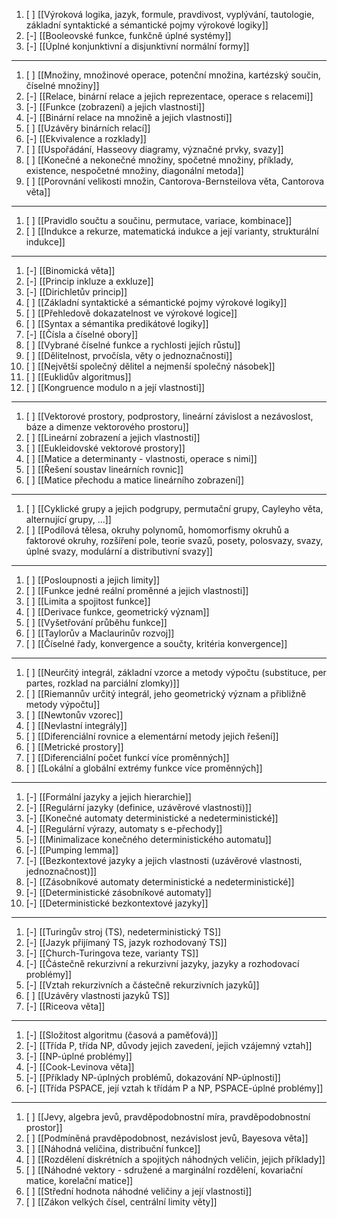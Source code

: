 1. [ ] [[Výroková logika, jazyk, formule, pravdivost, vyplývání, tautologie, základní syntaktické a sémantické pojmy výrokové logiky]]
2. [-] [[Booleovské funkce, funkčně úplné systémy]]
3. [-] [[Úplné konjunktivní a disjunktivní normální formy]]
---
1. [ ] [[Množiny, množinové operace, potenční množina, kartézský součin, číselné množiny]]
2. [-] [[Relace, binární relace a jejich reprezentace, operace s relacemi]]
3. [-] [[Funkce (zobrazení) a jejich vlastnosti]]
4. [-] [[Binární relace na množině a jejich vlastnosti]]
5. [ ] [[Uzávěry binárních relací]]
6. [-] [[Ekvivalence a rozklady]]
7. [ ] [[Uspořádání, Hasseovy diagramy, význačné prvky, svazy]]
8. [ ] [[Konečné a nekonečné množiny, spočetné množiny, příklady, existence, nespočetné množiny, diagonální metoda]]
9. [ ] [[Porovnání velikosti množin, Cantorova-Bernsteilova věta, Cantorova věta]]
---
1. [ ] [[Pravidlo součtu a součinu, permutace, variace, kombinace]]
2. [ ] [[Indukce a rekurze, matematická indukce a její varianty, strukturální indukce]]
---
1. [-] [[Binomická věta]]
2. [-] [[Princip inkluze a exkluze]]
3. [-] [[Dirichletův princip]]
4. [ ] [[Základní syntaktické a sémantické pojmy výrokové logiky]]
5. [ ] [[Přehledově dokazatelnost ve výrokové logice]]
6. [ ] [[Syntax a sémantika predikátové logiky]]
7. [-] [[Čísla a číselné obory]]
8. [ ] [[Vybrané číselné funkce a rychlosti jejích růstu]]
9. [ ] [[Dělitelnost, prvočísla, věty o jednoznačnosti]]
10. [ ] [[Největší společný dělitel a nejmenší společný násobek]]
11. [ ] [[Euklidův algoritmus]]
12. [ ] [[Kongruence modulo n a její vlastnosti]]
---
1. [ ] [[Vektorové prostory, podprostory, lineární závislost a nezávoslost, báze a dimenze vektorového prostoru]]
2. [ ] [[Lineární zobrazení a jejich vlastnosti]]
3. [ ] [[Eukleidovské vektorové prostory]]
4. [ ] [[Matice a determinanty - vlastnosti, operace s nimi]]
5. [ ] [[Řešení soustav lineárních rovnic]]
6. [ ] [[Matice přechodu a matice lineárního zobrazení]]
---
1. [ ] [[Cyklické grupy a jejich podgrupy, permutační grupy, Cayleyho věta, alternující grupy, ...]]
2. [ ] [[Podílová tělesa, okruhy polynomů, homomorfismy okruhů a faktorové okruhy, rozšíření pole, teorie svazů, posety, polosvazy, svazy, úplné svazy, modulární a distributivní svazy]]
---
1. [ ] [[Posloupnosti a jejich limity]]
2. [ ] [[Funkce jedné reální proměnné a jejich vlastnosti]]
3. [ ] [[Limita a spojitost funkce]]
4. [ ] [[Derivace funkce, geometrický význam]]
5. [ ] [[Vyšetřování průběhu funkce]]
6. [ ] [[Taylorův a Maclaurinův rozvoj]]
7. [ ] [[Číselné řady, konvergence a součty, kritéria konvergence]]
---
1. [ ] [[Neurčitý integrál, základní vzorce a metody výpočtu (substituce, per partes, rozklad na parciální zlomky)]]
2. [ ] [[Riemannův určitý integrál, jeho geometrický význam a přibližně metody výpočtu]]
3. [ ] [[Newtonův vzorec]]
4. [ ] [[Nevlastní integrály]]
5. [ ] [[Diferenciální rovnice a elementární metody jejich řešení]]
6. [ ] [[Metrické prostory]]
7. [ ] [[Diferenciální počet funkcí více proměnných]]
8. [ ] [[Lokální a globální extrémy funkce více proměnných]]
---
1. [-] [[Formální jazyky a jejich hierarchie]]
2. [-] [[Regulární jazyky (definice, uzávěrové vlastnosti)]]
3. [-] [[Konečné automaty deterministické a nedeterministické]]
4. [-] [[Regulární výrazy, automaty s e-přechody]]
5. [-] [[Minimalizace konečného deterministického automatu]]
6. [-] [[Pumping lemma]]
7. [-] [[Bezkontextové jazyky a jejich vlastnosti (uzávěrové vlastnosti, jednoznačnost)]]
8. [-] [[Zásobníkové automaty deterministické a nedeterministické]]
9. [-] [[Deterministické zásobníkové automaty]]
10. [-] [[Deterministické bezkontextové jazyky]]
---
1. [-] [[Turingův stroj (TS), nedeterministický TS]]
2. [-] [[Jazyk přijímaný TS, jazyk rozhodovaný TS]]
3. [-] [[Church-Turingova teze, varianty TS]]
4. [-] [[Částečně rekurzivní a rekurzivní jazyky, jazyky a rozhodovací problémy]]
5. [-] [[Vztah rekurzivních a částečně rekurzivních jazyků]]
6. [ ] [[Uzávěry vlastnosti jazyků TS]]
7. [-] [[Riceova věta]]
---
1. [-] [[Složitost algoritmu (časová a paměťová)]]
2. [-] [[Třída P, třída NP, důvody jejich zavedení, jejich vzájemný vztah]]
3. [-] [[NP-úplné problémy]]
4. [-] [[Cook-Levinova věta]]
5. [-] [[Příklady NP-úplných problémů, dokazování NP-úplnosti]]
6. [-] [[Třída PSPACE, její vztah k třídám P a NP, PSPACE-úplné problémy]]
---
1. [ ] [[Jevy, algebra jevů, pravděpodobnostní míra, pravděpodobnostní prostor]]
2. [ ] [[Podmíněná pravděpodobnost, nezávislost jevů, Bayesova věta]]
3. [ ] [[Náhodná veličina, distribuční funkce]]
4. [ ] [[Rozdělení diskrétních a spojitých náhodných veličin, jejich příklady]]
5. [ ] [[Náhodné vektory - sdružené a marginální rozdělení, kovariační matice, korelační matice]]
6. [ ] [[Střední hodnota náhodné veličiny a její vlastnosti]]
7. [ ] [[Zákon velkých čísel, centrální limity věty]]
